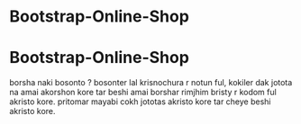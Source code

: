 # Bootstrap-Online-Shop
# Bootstrap-Online-Shop
borsha naki bosonto ?
bosonter lal krisnochura r notun ful, kokiler dak jotota na amai akorshon kore tar beshi amai borshar rimjhim bristy r kodom ful akristo kore. pritomar mayabi cokh jototas akristo kore tar cheye beshi akristo kore.